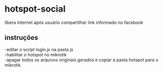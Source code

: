 # hotspot-social
libera internet após usuário compartilhar link informado no facebook

## instruções
 -editar o script login.js na pasta js </br>
 -habilitar o hotspot no mikrotik</br>
 -apagar todos os arquivos originais gerados e copiar a pasta hotspot para o mikrotik
 
